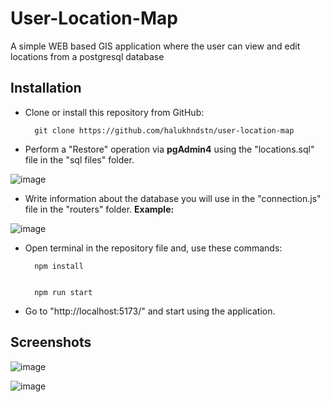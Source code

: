 # User-Location-Map
A simple WEB based GIS application where the user can view and edit locations from a postgresql database

## Installation
- Clone or install this repository from GitHub:

        git clone https://github.com/halukhndstn/user-location-map

- Perform a "Restore" operation via **pgAdmin4** using the "locations.sql" file in the "sql files" folder.

![image](https://github.com/user-attachments/assets/ca4143a1-aa32-4fa7-90cc-69c1128eaa76) 

- Write information about the database you will use in the "connection.js" file in the "routers" folder. **Example:**

![image](https://github.com/user-attachments/assets/1c6d4cbd-7910-460d-b261-fe650e8a948b)


- Open terminal in the repository file and, use these commands:

        npm install


        npm run start
  
- Go to "http://localhost:5173/" and start using the application.

## Screenshots

![image](https://github.com/user-attachments/assets/f1aa7522-82c5-43ec-9e3d-16e9a892042a)

![image](https://github.com/user-attachments/assets/426e810d-4690-4b03-8bd8-3907edfc842d)

